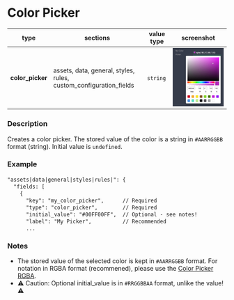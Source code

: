 # Color Picker

| type             | sections                                                          | value type | screenshot                         |
| ---------------- | ----------------------------------------------------------------- | ---------- | ---------------------------------- |
| **color_picker** | assets, data, general, styles, rules, custom_configuration_fields | `string`   | ![img](../assets/color_picker.png) |

### Description

Creates a color picker. The stored value of the color is a string in `#AARRGGBB` format (string). Initial value is `undefined`.

### Example

```
"assets|data|general|styles|rules|": {
  "fields: [
    {
      "key": "my_color_picker",      // Required
      "type": "color_picker",        // Required
      "initial_value": "#00FF00FF",  // Optional - see notes!
      "label": "My Picker",          // Recommended
      ...

```

### Notes

- The stored value of the selected color is kept in `#AARRGGBB` format. For notation in RGBA format (recommened), please use the [Color Picker RGBA](/plugins-manifest/fields/color-picker-rgba.md).
- ⚠️ Caution: Optional initial_value is in `#RRGGBBAA` format, unlike the value! ⚠️
